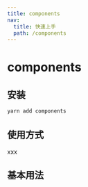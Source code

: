 ```yaml
---
title: components
nav:
  title: 快速上手
  path: /components
---
```


# components

## 安装

```bash
yarn add components
```

## 使用方式

xxx

## 基本用法

<code src="./demos/Basic.tsx"></code>

